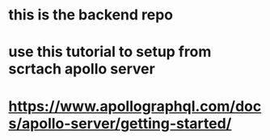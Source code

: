# this is the backend repo
# use this tutorial to setup from scrtach apollo server
# https://www.apollographql.com/docs/apollo-server/getting-started/